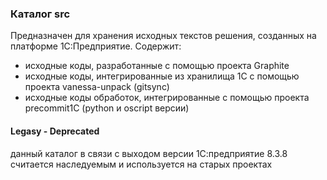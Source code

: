 ### Каталог src

Предназначен для хранения исходных текстов решения, созданных на платформе 1С:Предприятие. Содержит:

* исходные коды, разработанные с помощью проекта Graphite
* исходные коды, интегрированные из хранилища 1С с помощью проекта vanessa-unpack (gitsync)
* исходные коды обработок, интегрированные с помощью проекта precommit1C (python и oscript версии)

#### Legasy - Deprecated

данный каталог в связи с выходом версии 1С:предприятие 8.3.8 считается наследуемым и используется на старых проектах
